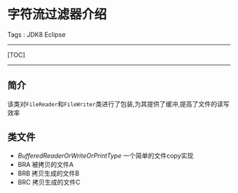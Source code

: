# 字符流过滤器介绍

Tags : JDK8 Eclipse

---

[TOC]

---

## 简介

该类对`FileReader`和`FileWriter`类进行了包装,为其提供了缓冲,提高了文件的读写效率


## 类文件

* *BufferedReaderOrWriteOrPrintType*                   一个简单的文件copy实现
* BRA                                                                被拷贝的文件A
* BRB                                                                拷贝生成的文件B
* BRC                                                                拷贝生成的文件C


